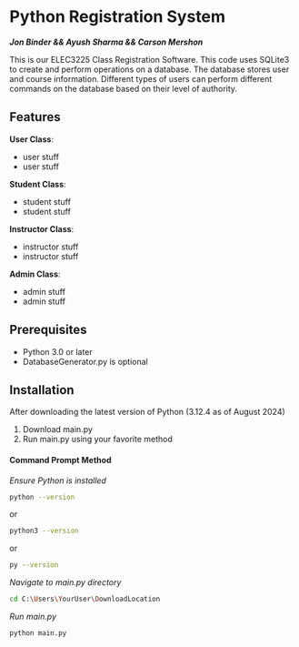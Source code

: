 # Python Registration System
***Jon Binder  &&  Ayush Sharma  &&  Carson Mershon***

This is our ELEC3225 Class Registration Software. This code uses SQLite3 to create and perform operations on a database. The database stores user and course information. Different types of users can perform different commands on the database based on their level of authority.

## Features
**User Class**:
- user stuff
- user stuff

**Student Class**:
- student stuff
- student stuff

**Instructor Class**:
- instructor stuff
- instructor stuff

**Admin Class**:
- admin stuff
- admin stuff

## Prerequisites
- Python 3.0 or later
- DatabaseGenerator.py is optional

## Installation
After downloading the latest version of Python (3.12.4 as of August 2024)
1. Download main.py
2. Run main.py using your favorite method
 
#### Command Prompt Method
*Ensure Python is installed*
```sh
python --version
```
or
```sh
python3 --version
```
or
```sh
py --version
```

*Navigate to main.py directory*
```sh
cd C:\Users\YourUser\DownloadLocation
```

*Run main.py*
```sh
python main.py
```
